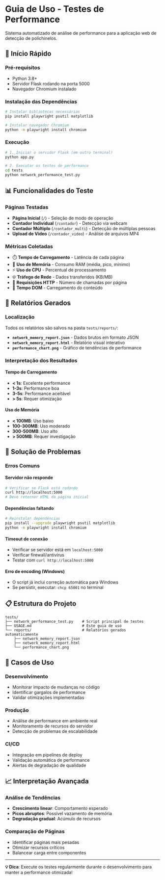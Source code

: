 # Guia de Uso - Testes de Performance

Sistema automatizado de análise de performance para a aplicação web de detecção de polichinelos.

## 🚀 Início Rápido

### Pré-requisitos
- Python 3.8+
- Servidor Flask rodando na porta 5000
- Navegador Chromium instalado

### Instalação das Dependências
```bash
# Instalar bibliotecas necessárias
pip install playwright psutil matplotlib

# Instalar navegador Chromium
python -m playwright install chromium
```

### Execução
```bash
# 1. Iniciar o servidor Flask (em outro terminal)
python app.py

# 2. Executar os testes de performance
cd tests
python network_performance_test.py
```

## 📊 Funcionalidades do Teste

### Páginas Testadas
- **Página Inicial** (`/`) - Seleção de modo de operação
- **Contador Individual** (`/contador`) - Detecção via webcam
- **Contador Múltiplo** (`/contador_multi`) - Detecção de múltiplas pessoas
- **Upload de Vídeo** (`/contador_video`) - Análise de arquivos MP4

### Métricas Coletadas
- ⏱️ **Tempo de Carregamento** - Latência de cada página
- 🧠 **Uso de Memória** - Consumo RAM (média, pico, mínimo)
- ⚡ **Uso de CPU** - Percentual de processamento
- 🌐 **Tráfego de Rede** - Dados transferidos (KB/MB)
- 📡 **Requisições HTTP** - Número de chamadas por página
- 🎯 **Tempo DOM** - Carregamento do conteúdo

## 📁 Relatórios Gerados

### Localização
Todos os relatórios são salvos na pasta `tests/reports/`:

- **`network_memory_report.json`** - Dados brutos em formato JSON
- **`network_memory_report.html`** - Relatório visual interativo
- **`performance_chart.png`** - Gráfico de tendências de performance

### Interpretação dos Resultados

#### Tempo de Carregamento
- **< 1s**: Excelente performance
- **1-3s**: Performance boa
- **3-5s**: Performance aceitável
- **> 5s**: Requer otimização

#### Uso de Memória
- **< 100MB**: Uso baixo
- **100-300MB**: Uso moderado
- **300-500MB**: Uso alto
- **> 500MB**: Requer investigação

## 🔧 Solução de Problemas

### Erros Comuns

#### Servidor não responde
```bash
# Verificar se Flask está rodando
curl http://localhost:5000
# Deve retornar HTML da página inicial
```

#### Dependências faltando
```bash
# Reinstalar dependências
pip install --upgrade playwright psutil matplotlib
python -m playwright install chromium
```

#### Timeout de conexão
- Verificar se servidor está em `localhost:5000`
- Verificar firewall/antivírus
- Testar com `curl http://localhost:5000`

#### Erro de encoding (Windows)
- O script já inclui correção automática para Windows
- Se persistir, executar: `chcp 65001` no terminal

## 📋 Estrutura do Projeto

```
tests/
├── network_performance_test.py    # Script principal de testes
├── USAGE.md                       # Este guia de uso
└── reports/                       # Relatórios gerados automaticamente
    ├── network_memory_report.json
    ├── network_memory_report.html
    └── performance_chart.png
```

## 🎯 Casos de Uso

### Desenvolvimento
- Monitorar impacto de mudanças no código
- Identificar gargalos de performance
- Validar otimizações implementadas

### Produção
- Análise de performance em ambiente real
- Monitoramento de recursos do servidor
- Detecção de problemas de escalabilidade

### CI/CD
- Integração em pipelines de deploy
- Validação automática de performance
- Alertas de degradação de qualidade

## 📈 Interpretação Avançada

### Análise de Tendências
- **Crescimento linear**: Comportamento esperado
- **Picos abruptos**: Possível vazamento de memória
- **Degradação gradual**: Acúmulo de recursos

### Comparação de Páginas
- Identificar páginas mais pesadas
- Otimizar recursos críticos
- Balancear carga entre componentes

---

**💡 Dica**: Execute os testes regularmente durante o desenvolvimento para manter a performance otimizada!
